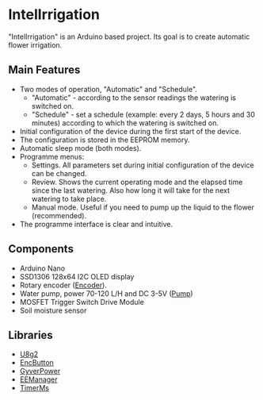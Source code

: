 # IntelIrrigation

"IntelIrrigation" is an Arduino based project. Its goal is to create automatic flower irrigation.

## Main Features

- Two modes of operation, "Automatic" and "Schedule".
  - "Automatic" - according to the sensor readings the watering is switched on.
  - "Schedule" - set a schedule (example: every 2 days, 5 hours and 30 minutes) according to which the watering is switched on.
- Initial configuration of the device during the first start of the device.
- The configuration is stored in the EEPROM memory.
- Automatic sleep mode (both modes).
- Programme menus:
  - Settings. All parameters set during initial configuration of the device can be changed.
  - Review. Shows the current operating mode and the elapsed time since the last watering. Also how long it will take for the next watering to take place.
  - Manual mode. Useful if you need to pump up the liquid to the flower (recommended).
- The programme interface is clear and intuitive.

## Components

- Arduino Nano
- SSD1306 128x64 I2C OLED display
- Rotary encoder ([Encoder](https://a.aliexpress.com/_ExFSOl7)).
- Water pump, power 70-120 L/H and DC 3-5V ([Pump](https://a.aliexpress.com/_EJphP6b))
- MOSFET Trigger Switch Drive Module
- Soil moisture sensor

## Libraries

- [U8g2](https://github.com/olikraus/u8g2)
- [EncButton](https://github.com/GyverLibs/EncButton)
- [GyverPower](https://github.com/GyverLibs/GyverPower)
- [EEManager](https://github.com/GyverLibs/EEManager)
- [TimerMs](https://github.com/GyverLibs/TimerMs)
